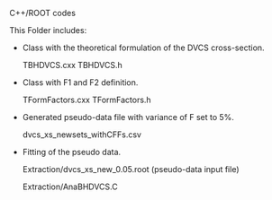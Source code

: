 C++/ROOT codes 

This Folder includes:

- Class with the theoretical formulation of the DVCS cross-section.

  TBHDVCS.cxx        TBHDVCS.h

- Class with F1 and F2 definition.

  TFormFactors.cxx      TFormFactors.h
  
- Generated pseudo-data file with variance of F set to 5%.

   dvcs_xs_newsets_withCFFs.csv

-  Fitting of the pseudo data.

   Extraction/dvcs_xs_new_0.05.root (pseudo-data input file)
   
   Extraction/AnaBHDVCS.C  
